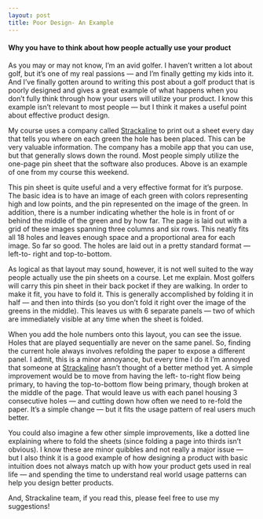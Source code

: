 ```yaml
---
layout: post
title: Poor Design- An Example
---
```


#### Why you have to think about how people actually use your product


As you may or may not know, I’m an avid golfer. I haven’t written a lot about
golf, but it’s one of my real passions — and I’m finally getting my kids into
it. And I’ve finally gotten around to writing this post about a golf product
that is poorly designed and gives a great example of what happens when you
don’t fully think through how your users will utilize your product. I know
this example isn’t relevant to most people — but I think it makes a useful
point about effective product design.

My course uses a company called [Strackaline](https://www.strackaline.com/) to
print out a sheet every day that tells you where on each green the hole has
been placed. This can be very valuable information. The company has a mobile
app that you can use, but that generally slows down the round. Most people
simply utilize the one-page pin sheet that the software also produces. Above
is an example of one from my course this weekend.


This pin sheet is quite useful and a very effective format for it’s purpose.
The basic idea is to have an image of each green with colors representing high
and low points, and the pin represented on the image of the green. In
addition, there is a number indicating whether the hole is in front of or
behind the middle of the green and by how far. The page is laid out with a
grid of these images spanning three columns and six rows. This neatly fits all
18 holes and leaves enough space and a proportional area for each image. So
far so good. The holes are laid out in a pretty standard format — left-to-
right and top-to-bottom.


As logical as that layout may sound, however, it is not well suited to the way
people actually use the pin sheets on a course. Let me explain. Most golfers
will carry this pin sheet in their back pocket if they are walking. In order
to make it fit, you have to fold it. This is generally accomplished by folding
it in half — and then into thirds (so you don’t fold it right over the image
of the greens in the middle). This leaves us with 6 separate panels — two of
which are immediately visible at any time when the sheet is folded.

When you add the hole numbers onto this layout, you can see the issue. Holes
that are played sequentially are never on the same panel. So, finding the
current hole always involves refolding the paper to expose a different panel.
I admit, this is a minor annoyance, but every time I do it I’m annoyed that
someone at [Strackaline](https://www.strackaline.com/#/) hasn’t thought of a
better method yet. A simple improvement would be to move from having the left-
to-right flow being primary, to having the top-to-bottom flow being primary,
though broken at the middle of the page. That would leave us with each panel
housing 3 consecutive holes — and cutting down how often we need to re-fold
the paper. It’s a simple change — but it fits the usage pattern of real users
much better.

You could also imagine a few other simple improvements, like a dotted line
explaining where to fold the sheets (since folding a page into thirds isn’t
obvious). I know these are minor quibbles and not really a major issue — but I
also think it is a good example of how designing a product with basic
intuition does not always match up with how your product gets used in real
life — and spending the time to understand real world usage patterns can help
you design better products.

And, Strackaline team, if you read this, please feel free to use my
suggestions!

